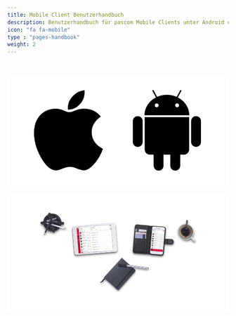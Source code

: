 ```yaml
---
title: Mobile Client Benutzerhandbuch
description: Benutzerhandbuch für pascom Mobile Clients unter Android und iOS
icon: "fa fa-mobile"
type : "pages-handbook"
weight: 2
---
```


</br>

![Unterstützte Betriebssysteme](mobile_handbook.png?width=15%)


![pascom Mobile Client Benutzerhandbuch](frontpage_mobile_intro.png?width=80%)
